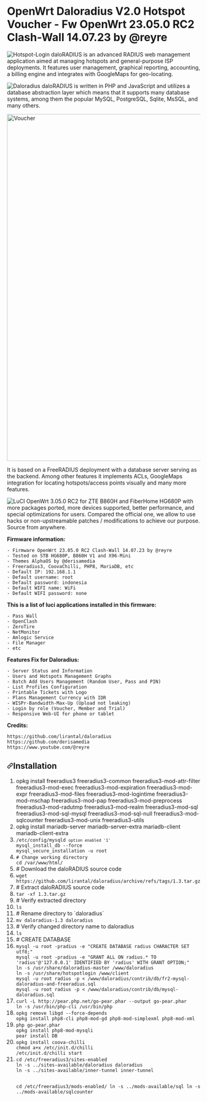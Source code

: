 # **OpenWrt Daloradius V2.0 Hotspot Voucher - Fw OpenWrt 23.05.0 RC2 Clash-Wall 14.07.23 by @reyre**
![Hotspot-Login](https://github.com/masbroo69/OpenWrt-Daloradius-V2.0/assets/28827754/2b782498-335d-40ab-84dd-b0bde293a443)
daloRADIUS is an advanced RADIUS web management application aimed at managing hotspots and general-purpose ISP deployments. It features user management, graphical reporting, accounting, a billing engine and integrates with GoogleMaps for geo-locating.


![Daloradius](https://github.com/masbroo69/OpenWrt-Daloradius-V2.0/assets/28827754/ca111c49-953f-4b0a-98aa-c3e1e434a172)
daloRADIUS is written in PHP and JavaScript and utilizes a database abstraction layer which means that it supports many database systems, among them the popular MySQL, PostgreSQL, Sqlite, MsSQL, and many others.

<img width="904" alt="Voucher" src="https://github.com/masbroo69/OpenWrt-Daloradius-V2.0/assets/28827754/dfcbfc48-1c6b-4af1-b43d-93f1d96cb337">

It is based on a FreeRADIUS deployment with a database server serving as the backend. Among other features it implements ACLs, GoogleMaps integration for locating hotspots/access points visually and many more features.


![LuCI](https://github.com/masbroo69/OpenWrt-Daloradius-V2.0/assets/28827754/bdfa46e7-fed6-41f0-b5d8-fca1a79124d2)
OpenWrt 3.05.0 RC2 for ZTE B860H and FiberHome HG680P with more packages ported, more devices supported, better performance, and special optimizations for users. Compared the official one, we allow to use hacks or non-upstreamable patches / modifications to achieve our purpose. Source from anywhere.

**Firmware information:**
    
    - Firmware OpenWrt 23.05.0 RC2 Clash-Wall 14.07.23 by @reyre
    - Tested on STB HG680P, B860H V1 and X96-Mini
    - Themes AlphaOS by @derisamedia
    - Freeradius3, CoovaChilli, PHP8, MariaDB, etc
    - Default IP: 192.168.1.1
    - Default username: root
    - Default password: indonesia
    - Default WIFI name: WiFi
    - Default WIFI password: none

**This is a list of luci applications installed in this firmware:**
    
    - Pass Wall 
    - OpenClash
    - ZeroTire
    - NetMonitor
    - Amlogic Service
    - File Manager
    - etc

**Features Fix for Daloradius:**
    
    - Server Status and Information
    - Users and Hotspots Management Graphs
    - Batch Add Users Management (Random User, Pass and PIN)
    - List Profiles Configuration
    - Printable Tickets with Logo
    - Plans Management Currency with IDR
    - WISPr-Bandwidth-Max-Up (Upload not leaking)
    - Login by role (Voucher, Member and Trial)
    - Responsive Web-UI for phone or tablet
    

**Credits:**

    https://github.com/lirantal/daloradius
    https://github.com/derisamedia
    https://www.youtube.com/@reyre

<h2 dir="auto"><a id="user-content-installation" class="anchor" aria-hidden="true" href="#installation"><svg class="octicon octicon-link" viewBox="0 0 16 16" version="1.1" width="16" height="16" aria-hidden="true"><path fill-rule="evenodd" d="M7.775 3.275a.75.75 0 001.06 1.06l1.25-1.25a2 2 0 112.83 2.83l-2.5 2.5a2 2 0 01-2.83 0 .75.75 0 00-1.06 1.06 3.5 3.5 0 004.95 0l2.5-2.5a3.5 3.5 0 00-4.95-4.95l-1.25 1.25zm-4.69 9.64a2 2 0 010-2.83l2.5-2.5a2 2 0 012.83 0 .75.75 0 001.06-1.06 3.5 3.5 0 00-4.95 0l-2.5 2.5a3.5 3.5 0 004.95 4.95l1.25-1.25a.75.75 0 00-1.06-1.06l-1.25 1.25a2 2 0 01-2.83 0z"></path></svg></a>Installation</h2>
<ol dir="auto">
<li>opkg install freeradius3 freeradius3-common freeradius3-mod-attr-filter freeradius3-mod-exec freeradius3-mod-expiration freeradius3-mod-expr freeradius3-mod-files freeradius3-mod-logintime freeradius3-mod-mschap freeradius3-mod-pap freeradius3-mod-preprocess freeradius3-mod-radutmp freeradius3-mod-realm freeradius3-mod-sql freeradius3-mod-sql-mysql freeradius3-mod-sql-null freeradius3-mod-sqlcounter freeradius3-mod-unix freeradius3-utils</li>
<li>opkg install mariadb-server mariadb-server-extra mariadb-client mariadb-client-extra</li>
<li><code>/etc/config/mysqld <code>option enabled '1'</code>
mysql_install_db --force
mysql_secure_installation -u root</code></li>

<li><code># Change working directory
cd /var/www/html/</code></li>

<li># Download the daloRADIUS source code</li>
<li><code>wget https://github.com/lirantal/daloradius/archive/refs/tags/1.3.tar.gz</code></li>
<li># Extract daloRADIUS source code</li>
<li><code>tar -xf 1.3.tar.gz</code></li>
<li># Verify extracted directory</li>
<li><code>ls</li></code></li>
<li># Rename directory to `daloradius`</li>
<li><code>mv daloradius-1.3 daloradius</code></li>
<li># Verify changed directory name to daloradius</li>
<li><code>ls</li></code></li>

<li>
# CREATE DATABASE</li>
<li><code>mysql -u root -pradius -e "CREATE DATABASE radius CHARACTER SET utf8;"
mysql -u root -pradius -e "GRANT ALL ON radius.* TO 'radius'@'127.0.0.1' IDENTIFIED BY 'radius' WITH GRANT OPTION;"
ln -s /usr/share/daloradius-master /www/daloradius
ln -s /usr/share/hotspotlogin /www/client
mysql -u root radius -p < /www/daloradius/contrib/db/fr2-mysql-daloradius-and-freeradius.sql
mysql -u root radius -p < /www/daloradius/contrib/db/mysql-daloradius.sql
</code></li>
<li><code>curl -L http://pear.php.net/go-pear.phar --output go-pear.phar
ln -s /usr/bin/php-cli /usr/bin/php</code></li>

<li><code>opkg remove libgd --force-depends
opkg install php8-cli php8-mod-gd php8-mod-simplexml php8-mod-xml</code></li>

<li><code>php go-pear.phar
opkg install php8-mod-mysqli
pear install DB</code></li>

<li><code>opkg install coova-chilli
chmod a+x /etc/init.d/chilli
/etc/init.d/chilli start</code></li>

<li><code>cd /etc/freeradius3/sites-enabled
ln -s ../sites-available/daloradius daloradius
ln -s ../sites-available/inner-tunnel inner-tunnel

cd /etc/freeradius3/mods-enabled/
ln -s ../mods-available/sql
ln -s ../mods-available/sqlcounter</code></li>
</ol>

